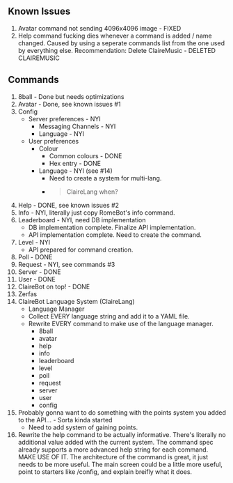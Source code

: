 ## Known Issues
1) Avatar command not sending 4096x4096 image - FIXED
2) Help command fucking dies whenever a command is added / name changed. Caused by using a seperate commands list from
the one used by everything else. Recommendation: Delete ClaireMusic - DELETED CLAIREMUSIC

## Commands
1) 8ball - Done but needs optimizations
2) Avatar - Done, see known issues #1
3) Config
   - Server preferences - NYI
     - Messaging Channels - NYI
     - Language - NYI
   - User preferences
     - Colour
       - Common colours - DONE
       - Hex entry - DONE
     - Language - NYI (see #14)
       - Need to create a system for multi-lang.
       - >ClaireLang when?
4) Help - DONE, see known issues #2
5) Info - NYI, literally just copy RomeBot's info command.
6) Leaderboard - NYI, need DB implementation
    - DB implementation complete. Finalize API implementation.
    - API implementation complete. Need to create the command.
7) Level - NYI
    - API prepared for command creation.
8) Poll - DONE
9) Request - NYI, see commands #3
10) Server - DONE
11) User - DONE
12) ClaireBot on top! - DONE
13) Zerfas
14) ClaireBot Language System (ClaireLang)
    - Language Manager
    - Collect EVERY language string and add it to a YAML file.
    - Rewrite EVERY command to make use of the language manager.
        - 8ball
        - avatar
        - help
        - info
        - leaderboard
        - level
        - poll
        - request
        - server
        - user
        - config
15) Probably gonna want to do something with the points system you added to the API... - Sorta kinda started
    - Need to add system of gaining points.
16) Rewrite the help command to be actually informative. There's literally no additional value added with the current system. The command spec already supports a more advanced help string for each command. MAKE USE OF IT. The architecture of the command is great, it just needs to be more useful. The main screen could be a little more useful, point to starters like /config, and explain breifly what it does.

